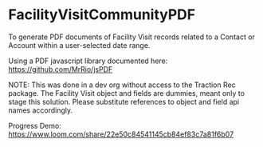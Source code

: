 # FacilityVisitCommunityPDF

To generate PDF documents of Facility Visit records related to a Contact or Account within a user-selected date range.

Using a PDF javascript library documented here: https://github.com/MrRio/jsPDF

NOTE: This was done in a dev org without access to the Traction Rec package. The Facility Visit object and fields are dummies, meant only to stage this solution. Please substitute references to object and field api names accordingly.

Progress Demo: https://www.loom.com/share/22e50c84541145cb84ef83c7a81f6b07
